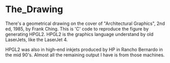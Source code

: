 # The_Drawing
There's a geometrical drawing on the cover of "Architectural Graphics", 2nd ed, 1985, by Frank Ching.   This is 'C' code to reproduce the figure by generating HPGL2.  HPGL2 is the graphics language understand by old LaserJets, like the LaserJet 4.

HPGL2 was also in high-end inkjets produced by HP in Rancho Bernardo in the mid 90's.   Almost all the remaining output I have is from those machines.
